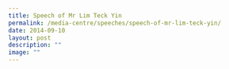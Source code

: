 ```yaml
---
title: Speech of Mr Lim Teck Yin
permalink: /media-centre/speeches/speech-of-mr-lim-teck-yin/
date: 2014-09-10
layout: post
description: ""
image: ""
---
```


